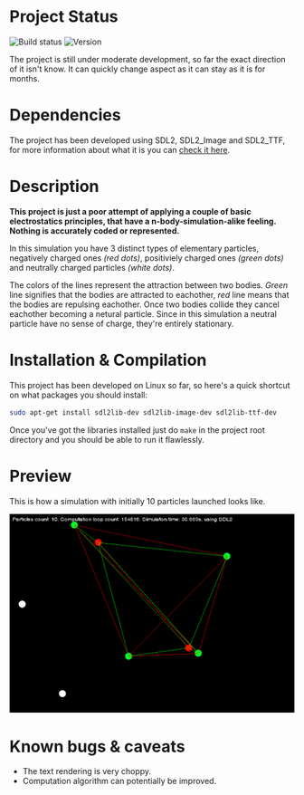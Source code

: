 # Project Status

![Build status](https://img.shields.io/badge/build-success-brightgreen.svg)
![Version](https://img.shields.io/badge/version-alpha--2-red.svg)

The project is still under moderate development, so far the exact direction of it isn't know. It can quickly change aspect as it can stay as it is for months.

# Dependencies

The project has been developed using SDL2, SDL2_Image and SDL2_TTF, for more information about what it is you can [check it here](https://www.libsdl.org/download-2.0.php).

# Description

**This project is just a poor attempt of applying a couple of basic electrostatics principles, that have a n-body-simulation-alike feeling. Nothing is accurately coded or represented.**

In this simulation you have 3 distinct types of elementary particles, negatively charged ones *(red dots)*, positiviely charged ones *(green dots)* and neutrally charged particles *(white dots)*.

The colors of the lines represent the attraction between two bodies. *Green* line signifies that the bodies are attracted to eachother, *red* line means that the bodies are repulsing eachother. Once two bodies collide they cancel eachother becoming a netural particle. Since in this simulation a neutral particle have no sense of charge, they're entirely stationary.

# Installation & Compilation

This project has been developed on Linux so far, so here's a quick shortcut on what packages you should install:

```bash
sudo apt-get install sdl2lib-dev sdl2lib-image-dev sdl2lib-ttf-dev
```

Once you've got the libraries installed just do `make` in the project root directory and you should be able to run it flawlessly.

# Preview

This is how a simulation with initially 10 particles launched looks like.

![Preview](repo/media/ss_nbody_sim_1.png)

# Known bugs & caveats

- The text rendering is very choppy.
- Computation algorithm can potentially be improved.
